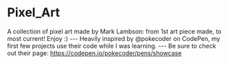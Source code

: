 # Pixel_Art
A collection of pixel art made by Mark Lambson: from 1st art piece made, to most current! Enjoy :) ---
Heavily inspired by @pokecoder on CodePen, my first few projects use their code while I was learning. ---
Be sure to check out their page: https://codepen.io/pokecoder/pens/showcase
